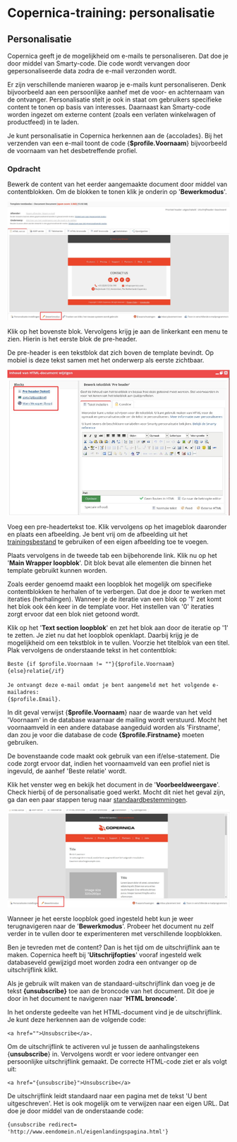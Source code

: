 # Copernica-training: personalisatie

## Personalisatie

Copernica geeft je de mogelijkheid om e-mails te personaliseren. Dat doe je door middel van
Smarty-code. Die code wordt vervangen door gepersonaliseerde data zodra de e-mail
verzonden wordt.

Er zijn verschillende manieren waarop je e-mails kunt personaliseren. Denk bijvoorbeeld aan
een persoonlijke aanhef met de voor- en achternaam van de ontvanger. Personalisatie stelt
je ook in staat om gebruikers specifieke content te tonen op basis van interesses. Daarnaast
kan Smarty-code worden ingezet om externe content (zoals een verlaten winkelwagen of
productfeed) in te laden.

Je kunt personalisatie in Copernica herkennen aan de {accolades}. Bij het verzenden van
een e-mail toont de code {**$profile.Voornaam**} bijvoorbeeld de voornaam van het
desbetreffende profiel.

### Opdracht

Bewerk de content van het eerder aangemaakte document door middel van contentblokken. Om de
blokken te tonen klik je onderin op '**Bewerkmodus**'.

![Bewerkmodus](../images/nl/bewerkmodus.png)

Klik op het bovenste blok. Vervolgens krijg je aan de linkerkant een menu te zien. Hierin is
het eerste blok de pre-header. 

De pre-header is een tekstblok dat zich boven de template
bevindt. Op mobiel is deze tekst samen met het onderwerp als eerste zichtbaar.

![Pre-header](../images/nl/preheader.png)

Voeg een pre-headertekst toe. Klik vervolgens op het imageblok daaronder en plaats een
afbeelding. Je bent vrij om de afbeelding uit het 
[trainingsbestand](https://vicinity.picsrv.net/g/127/0/9966/946570547c4af9079f398f3af00edcd4/export-2021-05-19.zip) 
te gebruiken of een eigen afbeelding toe te voegen. 

Plaats vervolgens in de tweede tab een bijbehorende link. Klik nu op het '**Main Wrapper loopblok**'. 
Dit blok bevat alle elementen die binnen het template gebruikt kunnen worden. 

Zoals eerder genoemd maakt een loopblok het mogelijk om specifieke contentblokken te herhalen of te 
verbergen. Dat doe je door te werken met iteraties (herhalingen). Wanneer je de iteratie van een blok 
op '1' zet komt het blok ook één keer in de template voor. Het instellen van '0' iteraties zorgt ervoor 
dat een blok niet getoond wordt.

Klik op het '**Text section loopblok**' en zet het blok aan door de iteratie op '1' te zetten. Je
ziet nu dat het loopblok openklapt. Daarbij krijg je de mogelijkheid om een tekstblok in te vullen. 
Voorzie het titelblok van een titel. Plak vervolgens de onderstaande tekst in het contentblok:

```
Beste {if $profile.Voornaam != ""}{$profile.Voornaam}{else}relatie{/if}

Je ontvangt deze e-mail omdat je bent aangemeld met het volgende e-mailadres:
{$profile.Email}.
```

In dit geval verwijst {**$profile.Voornaam**} naar de waarde van het veld ​'Voornaam'​ in de
database waarnaar de mailing wordt verstuurd. Mocht het voornaamveld in een andere
database aangeduid worden als 'Firstname', dan zou je voor die database de code
**{$profile.Firstname}​** moeten gebruiken.

De bovenstaande code maakt ook gebruik van een if/else-statement. Die code
zorgt ervoor dat, indien het voornaamveld van een profiel niet is ingevuld, de aanhef 'Beste
relatie' wordt.

Klik het venster weg en bekijk het document in de '**Voorbeeldweergave**'. Check hierbij of
de personalisatie goed werkt. Mocht dit niet het geval zijn, ga dan een paar stappen terug
naar [standaardbestemmingen​](./copernica-training-part-5).

![Voorbeeld van personalisatie](../images/nl/personalisatievoorbeeld.png)

Wanneer je het eerste loopblok goed ingesteld hebt kun je weer terugnavigeren naar de 
'**Bewerkmodus**'. Probeer het document nu zelf verder in te vullen door te experimenteren 
met verschillende loopblokken.

Ben je tevreden met de content? Dan is het tijd om de uitschrijflink aan te maken. Copernica
heeft bij '**Uitschrijfopties**' vooraf ingesteld welk databaseveld gewijzigd moet worden zodra
een ontvanger op de uitschrijflink klikt.

Als je gebruik wilt maken van de standaard-uitschrijflink dan voeg je de tekst **{unsubscribe}**
toe aan de broncode van het document. Dit doe je door in het document te navigeren naar
'**HTML broncode**'. 

In het onderste gedeelte van het HTML-document vind je de uitschrijflink. Je kunt deze herkennen 
aan de volgende code: 

```
​<a href="">Unsubscribe</a>.
```

Om de uitschrijflink te activeren vul je tussen de aanhalingstekens {**unsubscribe**} in.
Vervolgens wordt er voor iedere ontvanger een persoonlijke uitschrijflink gemaakt. De
correcte HTML-code ziet er als volgt uit:

```
<a href="{unsubscribe}">Unsubscribe</a>
```

De uitschrijflink leidt standaard naar een pagina met de tekst 'U bent uitgeschreven'.
Het is ook mogelijk om te verwijzen naar een eigen URL. Dat doe je door middel van de
onderstaande code:

```
{unsubscribe redirect= 'http://www.eendomein.nl/eigenlandingspagina.html'}
```

